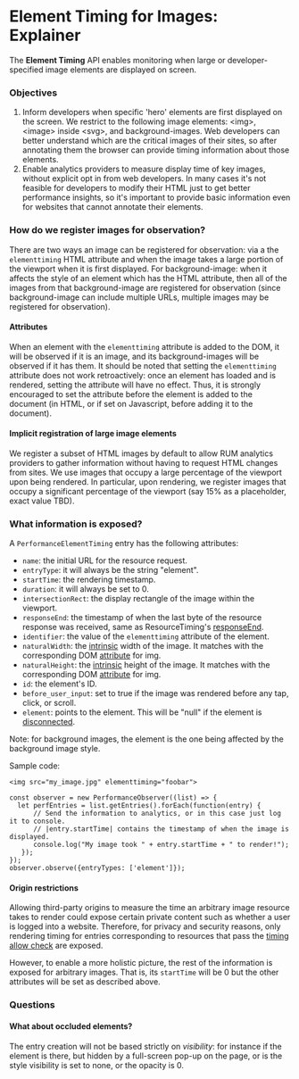 # Element Timing for Images: Explainer

The **Element Timing** API enables monitoring when large or developer-specified image elements are displayed on screen.


### Objectives

1.  Inform developers when specific 'hero' elements are first displayed on the screen. We restrict to the following image elements: \<img\>, \<image\> inside \<svg\>, and background-images. Web developers can better understand which are the critical images of their sites, so after annotating them the browser can provide timing information about those elements.
1.  Enable analytics providers to measure display time of key images, without explicit opt in from web developers. In many cases it's not feasible for developers to modify their HTML just to get better performance insights, so it's important to provide basic information even for websites that cannot annotate their elements.


### How do we register images for observation?

There are two ways an image can be registered for observation: via a the `elementtiming` HTML attribute and when the image takes a large portion of the viewport when it is first displayed. For background-image: when it affects the style of an element which has the HTML attribute, then all of the images from that background-image are registered for observation (since background-image can include multiple URLs, multiple images may be registered for observation).

#### Attributes

When an element with the `elementtiming` attribute is added to the DOM, it will be observed if it is an image, and its background-images will be observed if it has them. It should be noted that setting the `elementtiming` attribute does not work retroactively: once an element has loaded and is rendered, setting the attribute will have no effect. Thus, it is strongly encouraged to set the attribute before the element is added to the document (in HTML, or if set on Javascript, before adding it to the document).

#### Implicit registration of large image elements

We register a subset of HTML images by default to allow RUM analytics providers to gather information without having to request HTML changes from sites. We use images that occupy a large percentage of the viewport upon being rendered. In particular, upon rendering, we register images that occupy a significant percentage of the viewport (say 15% as a placeholder, exact value TBD).

### What information is exposed?

A `PerformanceElementTiming` entry has the following attributes:
* `name`: the initial URL for the resource request.
* `entryType`: it will always be the string "element".
* `startTime`: the rendering timestamp.
* `duration`: it will always be set to 0.
* `intersectionRect`: the display rectangle of the image within the viewport.
* `responseEnd`: the timestamp of when the last byte of the resource response was received, same as ResourceTiming's [responseEnd](https://w3c.github.io/resource-timing/#dom-performanceresourcetiming-responseend).
* `identifier`: the value of the `elementtiming` attribute of the element.
* `naturalWidth`: the [intrinsic](https://drafts.csswg.org/css2/conform.html#intrinsic) width of the image. It matches with the corresponding DOM [attribute](https://html.spec.whatwg.org/multipage/embedded-content.html#dom-img-naturalwidth) for img.
* `naturalHeight`: the [intrinsic](https://drafts.csswg.org/css2/conform.html#intrinsic) height of the image. It matches with the corresponding DOM [attribute](https://html.spec.whatwg.org/multipage/embedded-content.html#dom-img-naturalheight) for img.
* `id`: the element's ID.
* `before_user_input`: set to true if the image was rendered before any tap, click, or scroll.
* `element`: points to the element. This will be "null" if the element is [disconnected](https://dom.spec.whatwg.org/#connected).

Note: for background images, the element is the one being affected by the background image style.

Sample code:

```
<img src="my_image.jpg" elementtiming="foobar">

const observer = new PerformanceObserver((list) => {
  let perfEntries = list.getEntries().forEach(function(entry) {
      // Send the information to analytics, or in this case just log it to console.
      // |entry.startTime| contains the timestamp of when the image is displayed.
      console.log("My image took " + entry.startTime + " to render!");
   });
});
observer.observe({entryTypes: ['element']});
```

#### Origin restrictions

Allowing third-party origins to measure the time an arbitrary image resource takes to render could expose certain private content such as whether a user is logged into a website. Therefore, for privacy and security reasons, only rendering timing for entries corresponding to resources that pass the [timing allow check](https://w3c.github.io/resource-timing/#dfn-timing-allow-check) are exposed.

However, to enable a more holistic picture, the rest of the information is exposed for arbitrary images. That is, its `startTime` will be 0 but the other attributes will be set as described above.

### Questions

#### What about occluded elements?

The entry creation will not be based strictly on _visibility_: for instance if the element is there, but hidden by a full-screen pop-up on the page, or is the style visibility is set to none, or the opacity is 0.

